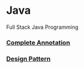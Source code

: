 # Java
Full Stack Java Programming
### [Complete Annotation](https://github.com/Buzzardo/spring-docs/blob/master/annotation-cheat-sheet.adoc)
### [Design Pattern](https://github.com/Mahikolhe23/Java/tree/main/Adv%20Java/Core_Java_Practise/src/dp/creational)
